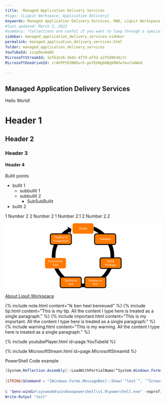 ```yaml
---
title:  Managed Application Delivery Services
#tags: [Liquit Workspace, Application Delivery]
keywords: Managed Application Delivery Services, MAD, Liquit Workspace
#last_updated: March 3, 2022
#summary: "Collections are useful if you want to loop through a special folder of pages that you make available in a content API. You could also use collections if you have a set of articles that you want to treat differently from the other content, with a different layout or format."
sidebar: managed_application_delivery_services-sidebar
permalink: managed_application_delivery_services.html
folder: managed_application_delivery_services
YouTubeId: cszpDeo0aDk
MicrosoftStreamId: 1efb2e36-2641-4f79-af3d-a2f5d9636c7c
MicrosoftOnedriveId: s!AhPPtD3NKDurh-poYEbNgbHBgkRWJw?e=CnmWe8

---
```



## Managed Application Delivery Services

Hello World!

# Header 1
## Header 2
### Header 3
#### Header 4

Bullit points
- bullit 1
    - subbullit 1
    - subbullit 2
        - SubSubBullit
- bullit 2

1 Number 2
2 Number 2
    1 Number 2.1
    2 Number 2.2



![](attachments/ApplicationLifeCycle.png)

[About Liquit Workspace](mad_about_liquit_workspace.md)


{% include note.html content="Ik ben heel benieuwd" %}
{% include tip.html content="This is my tip. All the content I type here is treated as a single paragraph." %}
{% include important.html content="This is my important. All the content I type here is treated as a single paragraph." %}
{% include warning.html content="This is my warning. All the content I type here is treated as a single paragraph." %}

{% include youtubePlayer.html id=page.YouTubeId %}

{% include MicrosoftStream.html id=page.MicrosoftStreamId %}


PowerShell Code example
``` powershell
[System.Reflection.Assembly]::LoadWithPartialName(“System.Windows.Forms”)

[STRING]$Command = "[Windows.Forms.MessageBox]::Show(`“test`”, `“Ictworkspace.wordpress.com by Roel Beijnes`”, [Windows.Forms.MessageBoxButtons]::OK, [Windows.Forms.MessageBoxIcon]::Information)"

& "$env:windir\syswow64\windowspowershell\v1.0\powershell.exe" -noprofile -WindowStyle hidden -NonInteractive -executionpolicy bypass -command $Command
Write-Output "test"

```
